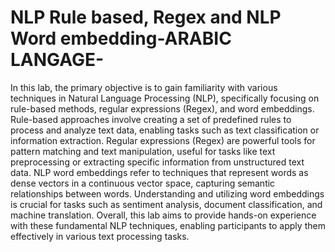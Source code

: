 # NLP Rule based, Regex and NLP Word embedding-ARABIC LANGAGE-
In this lab, the primary objective is to gain familiarity with various techniques in Natural Language Processing (NLP), specifically focusing on rule-based methods, regular expressions (Regex), and word embeddings. Rule-based approaches involve creating a set of predefined rules to process and analyze text data, enabling tasks such as text classification or information extraction. Regular expressions (Regex) are powerful tools for pattern matching and text manipulation, useful for tasks like text preprocessing or extracting specific information from unstructured text data. NLP word embeddings refer to techniques that represent words as dense vectors in a continuous vector space, capturing semantic relationships between words. Understanding and utilizing word embeddings is crucial for tasks such as sentiment analysis, document classification, and machine translation. Overall, this lab aims to provide hands-on experience with these fundamental NLP techniques, enabling participants to apply them effectively in various text processing tasks.